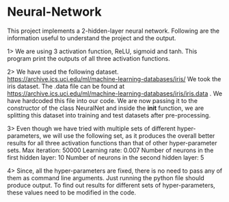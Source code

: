 # Neural-Network
This project implements a 2-hidden-layer neural network. Following are the information useful to understand the project and the output.

1> We are using 3 activation function, ReLU, sigmoid and tanh. This program print the outputs of all three activation functions.

2> We have used the following dataset.
https://archive.ics.uci.edu/ml/machine-learning-databases/iris/
We took the iris dataset. The .data file can be found at https://archive.ics.uci.edu/ml/machine-learning-databases/iris/iris.data .
We have hardcoded this file into our code. We are now passing it to the constructor of the class NeuralNet and inside the __init__ function, we are splitting this dataset into training and test datasets after pre-processing.

3> Even though we have tried with multiple sets of different hyper-parameters, we will use the following set, as it produces the overall better results for all three activation functions than that of other hyper-parameter sets.
Max iteration: 50000
Learning rate: 0.007
Number of neurons in the first hidden layer: 10
Number of neurons in the second hidden layer: 5

4> Since, all the hyper-parameters are fixed, there is no need to pass any of them as command line arguments. Just running the python file should produce output. To find out results for different sets of hyper-parameters, these values need to be modified in the code.
